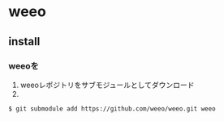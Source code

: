 # weeo

## install

### weeoを

1. weeoレポジトリをサブモジュールとしてダウンロード
2. 

```
$ git submodule add https://github.com/weeo/weeo.git weeo
```